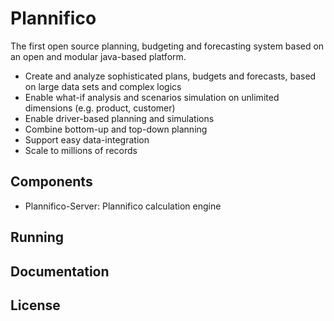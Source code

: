 Plannifico
==========

The first open source planning, budgeting and forecasting system based on an open and modular java-based platform.

* Create and analyze sophisticated plans, budgets and forecasts, based on large data sets and complex logics
* Enable what-if analysis and scenarios simulation on unlimited dimensions (e.g. product, customer)
* Enable driver-based planning and simulations 
* Combine bottom-up and top-down planning
* Support easy data-integration
* Scale to millions of records
 
Components
----------

* Plannifico-Server: Plannifico calculation engine

Running
-------

Documentation
----------

License
-------
